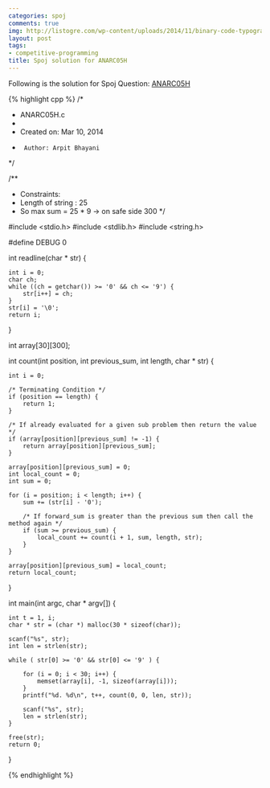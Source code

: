 ```yaml
---
categories: spoj
comments: true
img: http://listogre.com/wp-content/uploads/2014/11/binary-code-typography-hd-wallpaper-1920x1080-2619-672x372.png
layout: post
tags:
- competitive-programming
title: Spoj solution for ANARC05H
---
```


Following is the solution for Spoj Question: [ANARC05H](http://www.spoj.com/problems/ANARC05H/)

{% highlight cpp %}
/*
 * ANARC05H.c
 *
 *  Created on: Mar 10, 2014
 *      Author: Arpit Bhayani
 */

/**
 * Constraints:
 * Length of string : 25
 * So max sum = 25 * 9 -> on safe side 300
 */

#include <stdio.h>
#include <stdlib.h>
#include <string.h>

#define DEBUG 0

int readline(char * str) {

	int i = 0;
	char ch;
	while ((ch = getchar()) >= '0' && ch <= '9') {
		str[i++] = ch;
	}
	str[i] = '\0';
	return i;
}

int array[30][300];

int count(int position, int previous_sum, int length, char * str) {

	int i = 0;

	/* Terminating Condition */
	if (position == length) {
		return 1;
	}

	/* If already evaluated for a given sub problem then return the value */
	if (array[position][previous_sum] != -1) {
		return array[position][previous_sum];
	}

	array[position][previous_sum] = 0;
	int local_count = 0;
	int sum = 0;

	for (i = position; i < length; i++) {
		sum += (str[i] - '0');

		/* If forward_sum is greater than the previous sum then call the method again */
		if (sum >= previous_sum) {
			local_count += count(i + 1, sum, length, str);
		}
	}

	array[position][previous_sum] = local_count;
	return local_count;
}

int main(int argc, char * argv[]) {

	int t = 1, i;
	char * str = (char *) malloc(30 * sizeof(char));

	scanf("%s", str);
	int len = strlen(str);

	while ( str[0] >= '0' && str[0] <= '9' ) {

		for (i = 0; i < 30; i++) {
			memset(array[i], -1, sizeof(array[i]));
		}
		printf("%d. %d\n", t++, count(0, 0, len, str));

		scanf("%s", str);
		len = strlen(str);
	}

	free(str);
	return 0;
}

{% endhighlight %}